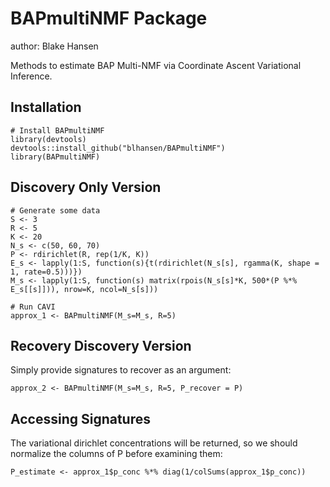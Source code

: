 # BAPmultiNMF Package

author: Blake Hansen

Methods to estimate BAP Multi-NMF via Coordinate Ascent Variational Inference.

## Installation

```{r example_install, echo = TRUE, results = TRUE, tidy = TRUE}
# Install BAPmultiNMF
library(devtools)
devtools::install_github("blhansen/BAPmultiNMF")
library(BAPmultiNMF)
```

## Discovery Only Version
```{r example_1, echo = TRUE, results = TRUE, tidy = TRUE}
# Generate some data
S <- 3
R <- 5
K <- 20
N_s <- c(50, 60, 70)
P <- rdirichlet(R, rep(1/K, K))
E_s <- lapply(1:S, function(s){t(rdirichlet(N_s[s], rgamma(K, shape = 1, rate=0.5)))})
M_s <- lapply(1:S, function(s) matrix(rpois(N_s[s]*K, 500*(P %*% E_s[[s]])), nrow=K, ncol=N_s[s]))

# Run CAVI
approx_1 <- BAPmultiNMF(M_s=M_s, R=5)
```

## Recovery Discovery Version

Simply provide signatures to recover as an argument:

```{r example_2, echo = TRUE, results = TRUE, tidy = TRUE}
approx_2 <- BAPmultiNMF(M_s=M_s, R=5, P_recover = P)
```
## Accessing Signatures

The variational dirichlet concentrations will be returned, so we should normalize the columns of P before examining them:

```{r example_3, echo = TRUE, results = TRUE, tidy = TRUE}
P_estimate <- approx_1$p_conc %*% diag(1/colSums(approx_1$p_conc))
```
